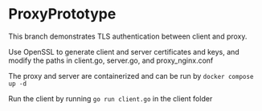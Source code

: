 # ProxyPrototype

This branch demonstrates TLS authentication between client and proxy.

Use OpenSSL to generate client and server certificates and keys, and modify the paths in client.go, server.go, and proxy_nginx.conf

The proxy and server are containerized and can be run by `docker compose up -d`

Run the client by running `go run client.go` in the client folder
